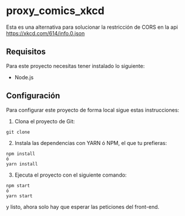 # proxy_comics_xkcd
Esta es una alternativa para solucionar la restricción de CORS en la api https://xkcd.com/614/info.0.json

## Requisitos
Para este proyecto necesitas tener instalado lo siguiente:

* Node.js

## Configuración
Para configurar este proyecto de forma local sigue estas instrucciones:

1. Clona el proyecto de Git:
```
git clone
```
2. Instala las dependencias con YARN ó NPM, el que tu prefieras:
```
npm install
ó
yarn install
```
3. Ejecuta el proyecto con el siguiente comando:
```
npm start
ó
yarn start
```
y listo, ahora solo hay que esperar las peticiones del front-end.
